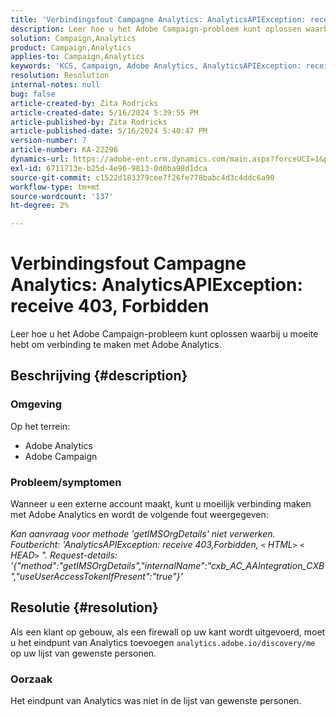 ```yaml
---
title: 'Verbindingsfout Campagne Analytics: AnalyticsAPIException: receive 403, Forbidden'
description: Leer hoe u het Adobe Campaign-probleem kunt oplossen waarbij u moeite hebt om verbinding te maken met Adobe Analytics.
solution: Campaign,Analytics
product: Campaign,Analytics
applies-to: Campaign,Analytics
keywords: 'KCS, Campaign, Adobe Analytics, AnalyticsAPIException: receive 403, Forbidden, error, creating external account'
resolution: Resolution
internal-notes: null
bug: false
article-created-by: Zita Rodricks
article-created-date: 5/16/2024 5:39:55 PM
article-published-by: Zita Rodricks
article-published-date: 5/16/2024 5:40:47 PM
version-number: 7
article-number: KA-22296
dynamics-url: https://adobe-ent.crm.dynamics.com/main.aspx?forceUCI=1&pagetype=entityrecord&etn=knowledgearticle&id=46a2a84c-ab13-ef11-9f89-6045bd0298d4
exl-id: 6711713e-b25d-4e96-9813-0d0ba98d1dca
source-git-commit: c1522d183379cee7f26fe778babc4d3c4ddc6a90
workflow-type: tm+mt
source-wordcount: '137'
ht-degree: 2%

---
```


# Verbindingsfout Campagne Analytics: AnalyticsAPIException: receive 403, Forbidden


Leer hoe u het Adobe Campaign-probleem kunt oplossen waarbij u moeite hebt om verbinding te maken met Adobe Analytics.

## Beschrijving {#description}


### <b>Omgeving</b>

Op het terrein:

- Adobe Analytics
- Adobe Campaign


### Probleem/symptomen

Wanneer u een externe account maakt, kunt u moeilijk verbinding maken met Adobe Analytics en wordt de volgende fout weergegeven:

*Kan aanvraag voor methode &#39;getIMSOrgDetails&#39; niet verwerken. Foutbericht: &#39;AnalyticsAPIException: receive 403,Forbidden, `<` HTML`>` `<` HEAD`>` &quot;. Request-details: &#39;{&quot;method&quot;:&quot;getIMSOrgDetails&quot;,&quot;internalName&quot;:&quot;cxb_AC_AAIntegration_CXB&quot;,&quot;useUserAccessTokenIfPresent&quot;:&quot;true&quot;}&#39;*


## Resolutie {#resolution}


Als een klant op gebouw, als een firewall op uw kant wordt uitgevoerd, moet u het eindpunt van Analytics toevoegen `analytics.adobe.io/discovery/me` op uw lijst van gewenste personen.

### Oorzaak

Het eindpunt van Analytics was niet in de lijst van gewenste personen.
